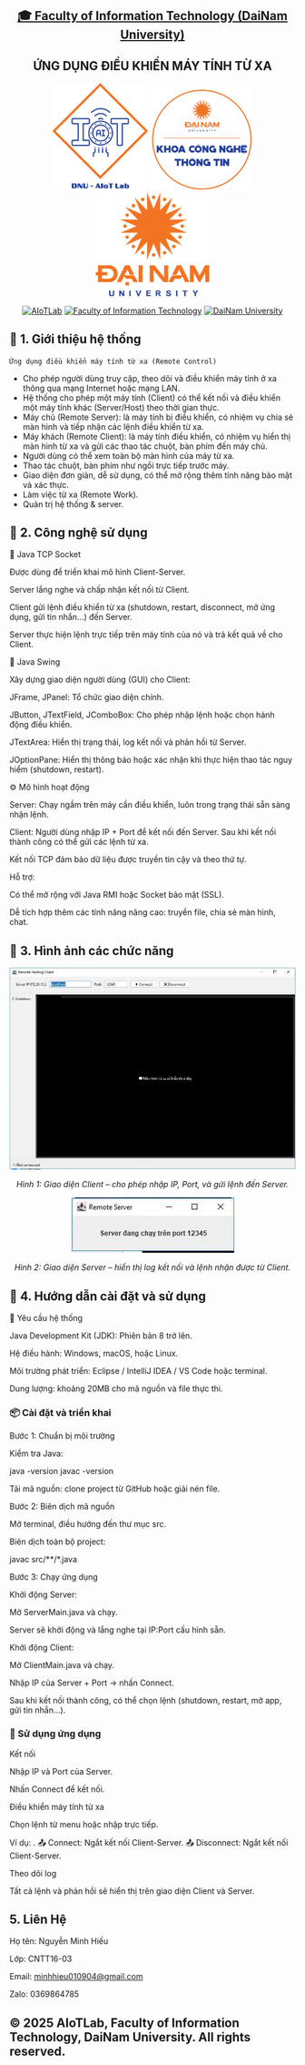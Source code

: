 <h2 align="center">
    <a href="https://dainam.edu.vn/vi/khoa-cong-nghe-thong-tin">
    🎓 Faculty of Information Technology (DaiNam University)
    </a>
</h2>
<h2 align="center">
  ỨNG DỤNG ĐIỀU KHIỂN MÁY TÍNH TỪ XA
</h2>
<div align="center">
    <p align="center">
        <img src="docs/aiotlab_logo.png" alt="AIoTLab Logo" width="170"/>
        <img src="docs/fitdnu_logo.png" alt="AIoTLab Logo" width="180"/>
        <img src="docs/dnu_logo.png" alt="DaiNam University Logo" width="200"/>
    </p>

[![AIoTLab](https://img.shields.io/badge/AIoTLab-green?style=for-the-badge)](https://www.facebook.com/DNUAIoTLab)
[![Faculty of Information Technology](https://img.shields.io/badge/Faculty%20of%20Information%20Technology-blue?style=for-the-badge)](https://dainam.edu.vn/vi/khoa-cong-nghe-thong-tin)
[![DaiNam University](https://img.shields.io/badge/DaiNam%20University-orange?style=for-the-badge)](https://dainam.edu.vn)

</div>

## 📖 1. Giới thiệu hệ thống
    Ứng dụng điều khiển máy tính từ xa (Remote Control) 
- Cho phép người dùng truy cập, theo dõi và điều khiển máy tính ở xa thông qua mạng Internet hoặc mạng LAN.
- Hệ thống cho phép một máy tính (Client) có thể kết nối và điều khiển một máy tính khác (Server/Host) theo thời gian thực.
- Máy chủ (Remote Server): là máy tính bị điều khiển, có nhiệm vụ chia sẻ màn hình và tiếp nhận các lệnh điều khiển từ xa.
- Máy khách (Remote Client): là máy tính điều khiển, có nhiệm vụ hiển thị màn hình từ xa và gửi các thao tác chuột, bàn phím đến máy chủ.
- Người dùng có thể xem toàn bộ màn hình của máy từ xa.
- Thao tác chuột, bàn phím như ngồi trực tiếp trước máy.
- Giao diện đơn giản, dễ sử dụng, có thể mở rộng thêm tính năng bảo mật và xác thực.
- Làm việc từ xa (Remote Work).
- Quản trị hệ thống & server.

## 🔧 2. Công nghệ sử dụng
📡 Java TCP Socket

Được dùng để triển khai mô hình Client-Server.

Server lắng nghe và chấp nhận kết nối từ Client.

Client gửi lệnh điều khiển từ xa (shutdown, restart, disconnect, mở ứng dụng, gửi tin nhắn…) đến Server.

Server thực hiện lệnh trực tiếp trên máy tính của nó và trả kết quả về cho Client.

🎨 Java Swing

Xây dựng giao diện người dùng (GUI) cho Client:

JFrame, JPanel: Tổ chức giao diện chính.

JButton, JTextField, JComboBox: Cho phép nhập lệnh hoặc chọn hành động điều khiển.

JTextArea: Hiển thị trạng thái, log kết nối và phản hồi từ Server.

JOptionPane: Hiển thị thông báo hoặc xác nhận khi thực hiện thao tác nguy hiểm (shutdown, restart).

⚙️ Mô hình hoạt động

Server: Chạy ngầm trên máy cần điều khiển, luôn trong trạng thái sẵn sàng nhận lệnh.

Client: Người dùng nhập IP + Port để kết nối đến Server. Sau khi kết nối thành công có thể gửi các lệnh từ xa.

Kết nối TCP đảm bảo dữ liệu được truyền tin cậy và theo thứ tự.

Hỗ trợ:

Có thể mở rộng với Java RMI hoặc Socket bảo mật (SSL).

Dễ tích hợp thêm các tính năng nâng cao: truyền file, chia sẻ màn hình, chat.

## 🚀 3. Hình ảnh các chức năng
<p align="center"> <img src="duocchuaae.jpg" />
 </p> <p align="center"> <em>Hình 1: Giao diện Client – cho phép nhập IP, Port, và gửi lệnh đến Server.</em> </p> <p align="center"> <img src="chiuchet.jpg" />
 </p> <p align="center"> <em>Hình 2: Giao diện Server – hiển thị log kết nối và lệnh nhận được từ Client.</em> </p>

## 📝 4. Hướng dẫn cài đặt và sử dụng
🔧 Yêu cầu hệ thống

Java Development Kit (JDK): Phiên bản 8 trở lên.

Hệ điều hành: Windows, macOS, hoặc Linux.

Môi trường phát triển: Eclipse / IntelliJ IDEA / VS Code hoặc terminal.

Dung lượng: khoảng 20MB cho mã nguồn và file thực thi.

### 📦 Cài đặt và triển khai
Bước 1: Chuẩn bị môi trường

Kiểm tra Java:

java -version
javac -version


Tải mã nguồn: clone project từ GitHub hoặc giải nén file.

Bước 2: Biên dịch mã nguồn

Mở terminal, điều hướng đến thư mục src.

Biên dịch toàn bộ project:

javac src/**/*.java

Bước 3: Chạy ứng dụng

Khởi động Server:

Mở ServerMain.java và chạy.

Server sẽ khởi động và lắng nghe tại IP:Port cấu hình sẵn.

Khởi động Client:

Mở ClientMain.java và chạy.

Nhập IP của Server + Port → nhấn Connect.

Sau khi kết nối thành công, có thể chọn lệnh (shutdown, restart, mở app, gửi tin nhắn…).

### 🚀 Sử dụng ứng dụng

Kết nối

Nhập IP và Port của Server.

Nhấn Connect để kết nối.

Điều khiển máy tính từ xa

Chọn lệnh từ menu hoặc nhập trực tiếp.

Ví dụ:
.
📤 Connect: Ngắt kết nối Client-Server.
📤 Disconnect: Ngắt kết nối Client-Server.


Theo dõi log

Tất cả lệnh và phản hồi sẽ hiển thị trên giao diện Client và Server.

## 5. Liên Hệ

Họ tên: Nguyễn Minh Hiếu

Lớp: CNTT16-03

Email: minhhieu010904@gmail.com

Zalo: 0369864785

© 2025 AIoTLab, Faculty of Information Technology, DaiNam University. All rights reserved.
---
